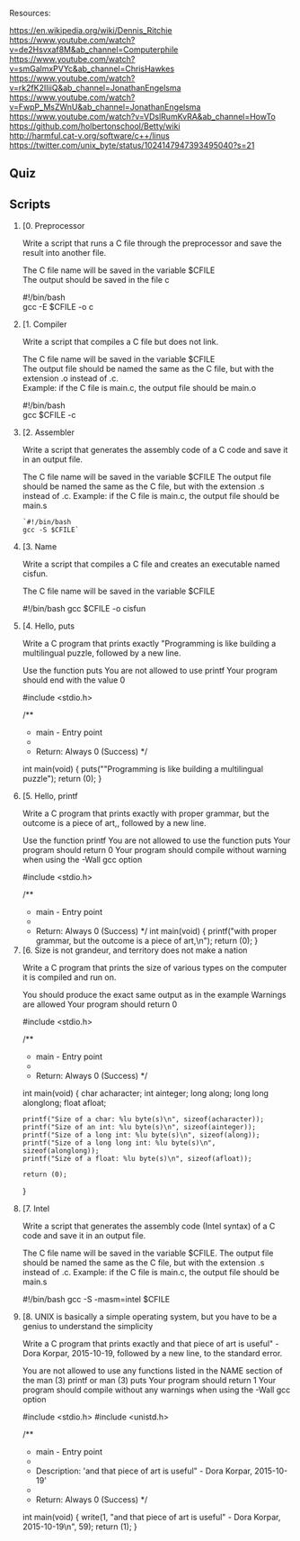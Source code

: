 Resources: <br>

https://en.wikipedia.org/wiki/Dennis_Ritchie<br>
https://www.youtube.com/watch?v=de2Hsvxaf8M&ab_channel=Computerphile<br>
https://www.youtube.com/watch?v=smGalmxPVYc&ab_channel=ChrisHawkes<br>
https://www.youtube.com/watch?v=rk2fK2IIiiQ&ab_channel=JonathanEngelsma<br>
https://www.youtube.com/watch?v=FwpP_MsZWnU&ab_channel=JonathanEngelsma<br>
https://www.youtube.com/watch?v=VDslRumKvRA&ab_channel=HowTo<br>
https://github.com/holbertonschool/Betty/wiki<br>
http://harmful.cat-v.org/software/c++/linus<br>
https://twitter.com/unix_byte/status/1024147947393495040?s=21<br>

<h2>Quiz</h2>

<h2>Scripts</h2>

<ol>
<li>[0. Preprocessor<br>

Write a script that runs a C file through the preprocessor and save the result into another file.<br>

The C file name will be saved in the variable $CFILE<br>
The output should be saved in the file c<br>

#!/bin/bash<br>
gcc -E $CFILE -o c

<li>[1. Compiler<br>

Write a script that compiles a C file but does not link.<br>

The C file name will be saved in the variable $CFILE<br>
The output file should be named the same as the C file, but with the extension .o instead of .c.<br>
Example: if the C file is main.c, the output file should be main.o<br>

#!/bin/bash<br>
gcc $CFILE -c<br>

<li>[2. Assembler

Write a script that generates the assembly code of a C code and save it in an output file.

The C file name will be saved in the variable $CFILE
The output file should be named the same as the C file, but with the extension .s instead of .c.
Example: if the C file is main.c, the output file should be main.s

	`#!/bin/bash
	gcc -S $CFILE`


<li>[3. Name

Write a script that compiles a C file and creates an executable named cisfun.

The C file name will be saved in the variable $CFILE

#!/bin/bash
gcc $CFILE -o cisfun


<li>[4. Hello, puts

Write a C program that prints exactly "Programming is like building a multilingual puzzle, followed by a new line.

Use the function puts
You are not allowed to use printf
Your program should end with the value 0

#include <stdio.h>

/**
 * main - Entry point
 *
 * Return: Always 0 (Success)
 */

int main(void)
{
	puts("\"Programming is like building a multilingual puzzle");
	return (0);
}

<li>[5. Hello, printf

Write a C program that prints exactly with proper grammar, but the outcome is a piece of art,, followed by a new line.

Use the function printf
You are not allowed to use the function puts
Your program should return 0
Your program should compile without warning when using the -Wall gcc option

#include <stdio.h>

/**
 * main - Entry point
 *
 * Return: Always 0 (Success)
 */
int main(void)
{
	printf("with proper grammar, but the outcome is a piece of art,\n");
	return (0);
}

<li>[6. Size is not grandeur, and territory does not make a nation

Write a C program that prints the size of various types on the computer it is compiled and run on.

You should produce the exact same output as in the example
Warnings are allowed
Your program should return 0

#include <stdio.h>

/**
 * main - Entry point
 *
 * Return: Always 0 (Success)
 */

int main(void)
{
	char acharacter;
	int ainteger;
	long along;
	long long alonglong;
	float afloat;

	printf("Size of a char: %lu byte(s)\n", sizeof(acharacter));
	printf("Size of an int: %lu byte(s)\n", sizeof(ainteger));
	printf("Size of a long int: %lu byte(s)\n", sizeof(along));
	printf("Size of a long long int: %lu byte(s)\n", sizeof(alonglong));
	printf("Size of a float: %lu byte(s)\n", sizeof(afloat));

	return (0);
}


<li>[7. Intel

Write a script that generates the assembly code (Intel syntax) of a C code and save it in an output file.

The C file name will be saved in the variable $CFILE.
The output file should be named the same as the C file, but with the extension .s instead of .c.
Example: if the C file is main.c, the output file should be main.s

#!/bin/bash
gcc -S -masm=intel $CFILE


<li>[8. UNIX is basically a simple operating system, but you have to be a genius to understand the simplicity

Write a C program that prints exactly and that piece of art is useful" - Dora Korpar, 2015-10-19, followed by a new line, to the standard error.

You are not allowed to use any functions listed in the NAME section of the man (3) printf or man (3) puts
Your program should return 1
Your program should compile without any warnings when using the -Wall gcc option

#include <stdio.h>
#include <unistd.h>

/**
 * main - Entry point
 *
 * Description: 'and that piece of art is useful" - Dora Korpar, 2015-10-19'
 *
 * Return: Always 0 (Success)
 */

int main(void)
{
	write(1, "and that piece of art is useful\" - Dora Korpar, 2015-10-19\n", 59);
	return (1);
}

</ol>
